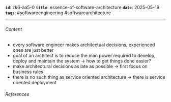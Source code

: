 **`id`**: zk6-aa5-0
**`title`**: essence-of-software-architecture
**`date`**: 2025-05-19
**`tags`**: #softwareengineering #softwarearchitecture

---

###### Content

-   every software engineer makes architectual decisions, experienced ones are just better
-   goal of an architect is to reduce the man power required to develop, deploy and maintain the system -> how to get things done easier?
-   make architectural decisions as late as possible -> first focus on business rules
-   there is no such thing as service oriented architecture -> there is service oriented deployment

###### References
